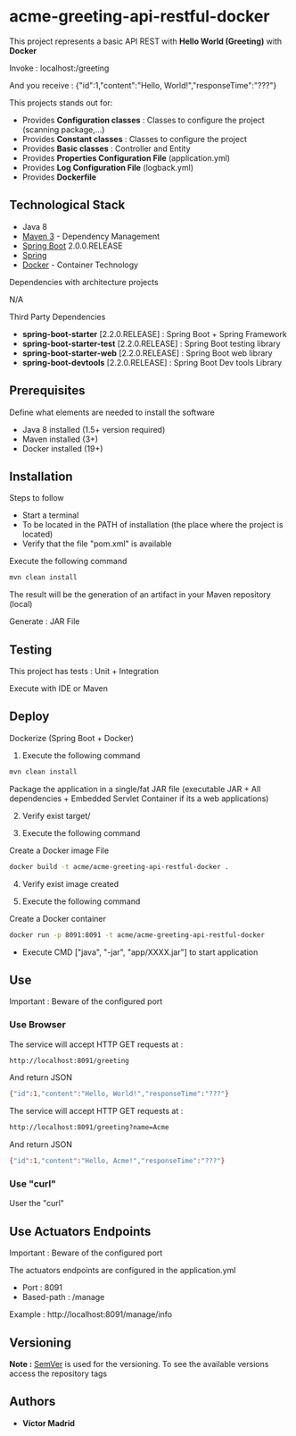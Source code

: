 # acme-greeting-api-restful-docker

This project represents a basic API REST with **Hello World (Greeting)** with **Docker**

Invoke : localhost:<port>/greeting

And you receive : {"id":1,"content":"Hello, World!","responseTime":"???"}

This projects stands out for:

* Provides **Configuration classes** : Classes to configure the project (scanning package,...)
* Provides **Constant classes** : Classes to configure the project
* Provides **Basic classes** : Controller and Entity
* Provides **Properties Configuration File** (application.yml)
* Provides **Log Configuration File** (logback.yml)
* Provides **Dockerfile**


## Technological Stack

* Java 8
* [Maven 3](https://maven.apache.org/) - Dependency Management
* [Spring Boot](https://spring.io/projects/spring-boot) 2.0.0.RELEASE
* [Spring](https://spring.io)
* [Docker](https://www.docker.com/) - Container Technology


Dependencies with architecture projects

N/A

Third Party Dependencies

* **spring-boot-starter** [2.2.0.RELEASE] : Spring Boot + Spring Framework
* **spring-boot-starter-test** [2.2.0.RELEASE] : Spring Boot testing library
* **spring-boot-starter-web** [2.2.0.RELEASE] : Spring Boot web library
* **spring-boot-devtools** [2.2.0.RELEASE] : Spring Boot Dev tools Library


## Prerequisites

Define what elements are needed to install the software

* Java 8 installed (1.5+ version required)
* Maven installed  (3+)
* Docker installed (19+)


## Installation

Steps to follow

* Start a terminal
* To be located in the PATH of installation (the place where the project is located)
* Verify that the file "pom.xml" is available

Execute the following command

```bash
mvn clean install
```

The result will be the generation of an artifact in your Maven repository (local)

Generate : JAR File


## Testing

This project has tests : Unit + Integration

Execute with IDE or Maven


## Deploy

Dockerize (Spring Boot + Docker)

1. Execute the following command

```bash
mvn clean install
```

Package the application in a single/fat JAR file (executable JAR + All dependencies + Embedded Servlet Container if its a web applications)


2. Verify exist target/<artifact>

3. Execute the following command

Create a Docker image File

```bash
docker build -t acme/acme-greeting-api-restful-docker .
```

4. Verify exist image created

5. Execute the following command

Create a Docker container

```bash
docker run -p 8091:8091 -t acme/acme-greeting-api-restful-docker
```

* Execute CMD ["java", "-jar", "app/XXXX.jar"] to start application 


## Use

Important : Beware of the configured port

### Use Browser

The service will accept HTTP GET requests at :

```bash
http://localhost:8091/greeting
```

And return JSON

```bash
{"id":1,"content":"Hello, World!","responseTime":"???"}
```

The service will accept HTTP GET requests at :

```bash
http://localhost:8091/greeting?name=Acme
```

And return JSON

```bash
{"id":1,"content":"Hello, Acme!","responseTime":"???"}
```

### Use "curl"

User the "curl"


## Use Actuators Endpoints

Important : Beware of the configured port

The actuators endpoints are configured in the application.yml
* Port : 8091
* Based-path : /manage

Example : http://localhost:8091/manage/info


## Versioning

**Note :** [SemVer](http://semver.org/) is used for the versioning.
To see the available versions access the repository tags

## Authors

* **Víctor Madrid**
